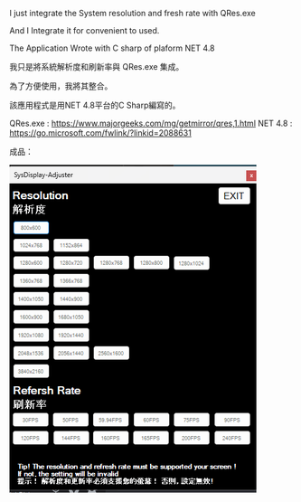 I just integrate the System resolution and fresh rate with QRes.exe

And I Integrate it for convenient to used.

The Application Wrote with C sharp of plaform NET 4.8

我只是將系統解析度和刷新率與 QRes.exe 集成。

為了方便使用，我將其整合。

該應用程式是用NET 4.8平台的C Sharp編寫的。

QRes.exe : https://www.majorgeeks.com/mg/getmirror/qres,1.html
NET 4.8  : https://go.microsoft.com/fwlink/?linkid=2088631

成品：

![image](https://github.com/maoguala/SysDisplay-Adjuster/blob/main/GUI.png)
